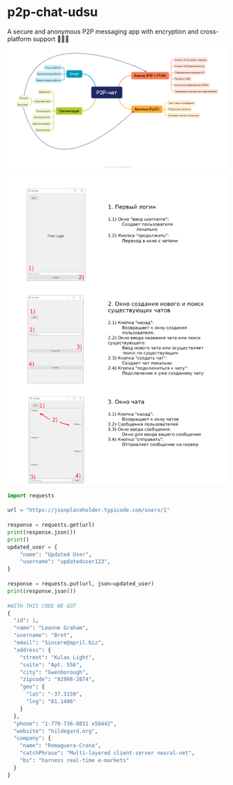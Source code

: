 # p2p-chat-udsu
A secure and anonymous P2P messaging app with encryption and cross-platform support 🐍🐍🐍
![Демо](src/P2P-чат-P2P-чат.png)
![Демо](src/document.jpg)
```python
import requests

url = "https://jsonplaceholder.typicode.com/users/1"

response = requests.get(url)
print(response.json()) 
print()
updated_user = {    
    "name": "Updated User",
    "username": "updateduser123",
}

response = requests.put(url, json=updated_user)
print(response.json())
 
#WITH THIS CODE WE GOT
{
  "id": 1,
  "name": "Leanne Graham",
  "username": "Bret",
  "email": "Sincere@april.biz",
  "address": {
    "street": "Kulas Light",
    "suite": "Apt. 556",
    "city": "Gwenborough",
    "zipcode": "92998-3874",
    "geo": {
      "lat": "-37.3159",
      "lng": "81.1496"
    }
  },
  "phone": "1-770-736-8031 x56442",
  "website": "hildegard.org",
  "company": {
    "name": "Romaguera-Crona",
    "catchPhrase": "Multi-layered client-server neural-net",
    "bs": "harness real-time e-markets"
  }
}
